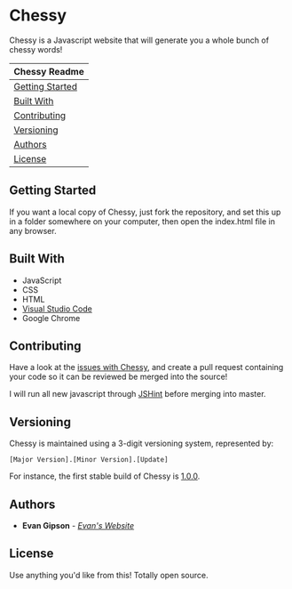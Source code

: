 # Chessy
Chessy is a Javascript website that will generate you a whole bunch of chessy words!

| Chessy Readme |
|---|
| [Getting Started](#getting-started) |
| [Built With](#built-with) |
| [Contributing](#contributing)  |
| [Versioning](#versioning) |
| [Authors](#authors)  |
| [License](#license) |

## Getting Started
If you want a local copy of Chessy, just fork the repository, and set this up in a folder somewhere on your computer, then open the index.html file in any browser.

## Built With
* JavaScript
* CSS
* HTML
* [Visual Studio Code](https://code.visualstudio.com/)
* Google Chrome

## Contributing
Have a look at the [issues with Chessy](https://github.com/evangipson/chessy/issues), and create a pull request containing your code so it can be reviewed be merged into the source!

I will run all new javascript through [JSHint](http://jshint.com/) before merging into master.

## Versioning
Chessy is maintained using a 3-digit versioning system, represented by:
```
[Major Version].[Minor Version].[Update]
```
For instance, the first stable build of Chessy is [1.0.0](https://github.com/evangipson/chessy/releases/tag/1.0.0).

## Authors
* **Evan Gipson** - *[Evan's Website](https://evangipson.com/)*

## License
Use anything you'd like from this! Totally open source.
